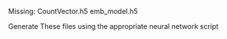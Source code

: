 Missing:
CountVector.h5
emb_model.h5

Generate These files using the appropriate neural network script
